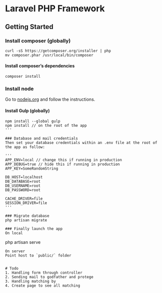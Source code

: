 # Laravel PHP Framework

## Getting Started

### Install composer (globally)
```
curl -sS https://getcomposer.org/installer | php
mv composer.phar /usr/local/bin/composer
```
#### Install composer’s dependencies
```
composer install
```
### Install node

Go to [nodejs.org](http://nodejs.org) and follow the instructions.

#### Install Gulp (globally)
```
npm install --global gulp
npm install // on the root of the app
'''

### Database and mail credentials
Then set your database credentials within an .env file at the root of the app as follow:

'''
APP_ENV=local // change this if running in production
APP_DEBUG=true // hide this if running in production
APP_KEY=SomeRandomString

DB_HOST=localhost
DB_DATABASE=root
DB_USERNAME=root
DB_PASSWORD=root

CACHE_DRIVER=file
SESSION_DRIVER=file
'''

### Migrate database
php artisan migrate

### Finally launch the app
On local
```
php artisan serve
```
On server
Point host to `public/` folder


# Todo
1. Handling form through controller
2. Sending mail to godfather and protege
3. Handling matching by 
4. Create page to see all matching


